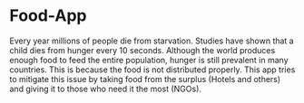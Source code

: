 # Food-App

Every year millions of people die from starvation. Studies have shown that a child dies from hunger every 10 seconds.
Although the world produces enough food to feed the entire population, hunger is still prevalent in many countries. This is because the food is not distributed properly. This app tries to mitigate this issue by taking food from the surplus (Hotels and others) and giving it to those who need it the most (NGOs).
